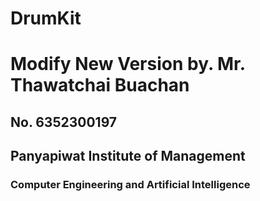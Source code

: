 # DrumKit
# Modify New Version by. Mr. Thawatchai Buachan
## No. 6352300197
## Panyapiwat Institute of Management
### Computer Engineering and Artificial Intelligence
